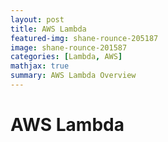 ```yaml
---
layout: post
title: AWS Lambda
featured-img: shane-rounce-205187
image: shane-rounce-201587
categories: [Lambda, AWS]
mathjax: true
summary: AWS Lambda Overview
---
```


# AWS Lambda

